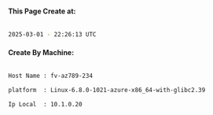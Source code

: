 
   
#### This Page Create at:

```bash

2025-03-01 - 22:26:13 UTC

```

#### Create By Machine:

```bash

Host Name : fv-az789-234

platform  : Linux-6.8.0-1021-azure-x86_64-with-glibc2.39

Ip Local  : 10.1.0.20

```

